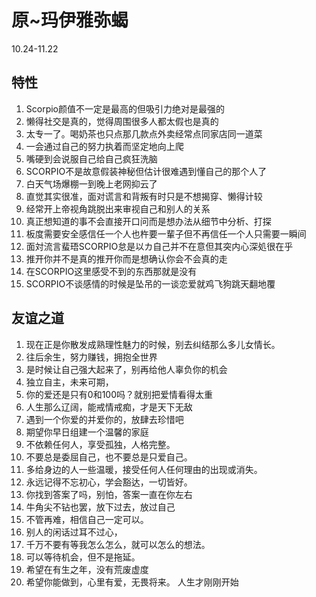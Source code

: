 # 原~玛伊雅弥蝎
10.24-11.22
## 特性
1.	Scorpio颜值不一定是最高的但吸引力绝对是最强的
2.	懒得社交是真的，觉得周围很多人都太假也是真的
3.	太专一了。喝奶茶也只点那几款点外卖经常点同家店同一道菜
4.	一会通过自己的努力执着而坚定地向上爬
5.	嘴硬到会说服自己给自己疯狂洗脑
6.	SCORPIO不是故意假装神秘但估计很难遇到懂自己的那个人了
7.	白天气场爆棚一到晚上老网抑云了
8.	直觉其实很准，面对谎言和背叛有时只是不想揭穿、懒得计较
9.	经常开上帝视角跳脱出来审视自己和别人的关系
10.	真正想知道的事不会直接开口问而是想办法从细节中分析、打探
11.	板度需要安全感信任一个人也杵要一輩子但不再信任一个人只需要一瞬间
12.	面対流言蜚珸SCORPIO怠是以カ自己并不在意但其突内心深処很在乎
13.	推开你并不是真的推开你而是想确认你会不会真的走
14.	在SCORPIO这里感受不到的东西那就是没有
15.	SCORPIO不谈感情的时候是坠吊的一谈恋爱就鸡飞狗跳天翻地覆

## 友谊之道

1.	现在正是你散发成熟理性魅力的时候，别去纠结那么多儿女情长。
2.	往后余生，努力赚钱，拥抱全世界
3.	是时候让自己强大起来了，别再给他人辜负你的机会
4.	独立自主，未来可期，
5.	你的爱还是只有0和100吗？就别把爱情看得太重
6.	人生那么辽阔，能戒情戒痴，才是天下无敌
7.	遇到一个你爱的并爱你的，放肆去珍惜吧
8.	期望你早日组建一个温馨的家庭
9.	不依赖任何人，享受孤独，人格完整。
10.	不要总是委屈自己，也不要总是只爱自己。
11.	多给身边的人一些温暖，接受任何人任何理由的出现或消失。
12.	永远记得不忘初心，学会豁达，一切皆好。
13.	你找到答案了吗，别怕，答案一直在你左右
14.	牛角尖不钻也罢，放下过去，放过自己
15.	不管再难，相信自己一定可以。
16.	别人的闲话过耳不过心，
17.	千万不要有等我怎么怎么，就可以怎么的想法。
18.	可以等待机会，但不是拖延。
19.	希望在有生之年，没有荒废虚度
20.	希望你能做到，心里有爱，无畏将来。
	人生才刚刚开始
